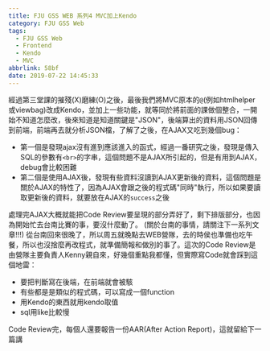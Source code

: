 ```yaml
---
title: FJU GSS WEB 系列4 MVC加上Kendo
category: FJU GSS Web
tags:
  - FJU GSS Web
  - Frontend
  - Kendo
  - MVC
abbrlink: 58bf
date: 2019-07-22 14:45:33
---
```

經過第三堂課的摧殘(X)磨練(O)之後，最後我們將MVC原本的`@`(例如htmlhelper或viewbag)改成Kendo，並加上一些功能，就等同於將前面的課做個整合，一開始不知道怎麼改，後來知道是知道關鍵是"JSON"，後端算出的資料用JSON回傳到前端，前端再去就分析JSON檔，了解了之後，在AJAX又吃到幾個bug：
* 第一個是發現ajax沒有進到應該進入的函式，經過一番研究之後，發現是傳入SQL的參數有`<br>`的字串，這個問題不是AJAX所引起的，但是有用到AJAX，debug會比較困難
* 第二個是使用AJAX後，發現有些資料沒讀到AJAX更新後的資料，這個問題是關於AJAX的特性了，因為AJAX會跟之後的程式碼"同時"執行，所以如果要讀取更新後的資料，就要放在AJAX的`success`之後

處理完AJAX大概就能把Code Review要呈現的部分弄好了，剩下排版部分，也因為開始忙去台南比賽的事，要沒什麼動了。
(關於台南的事情，請關注下一系列文章!!!)
從台南回來很晚了，所以周五就晚點去WEB營隊，去的時侯也準備也吃午餐，所以也沒捨麼再改程式，就準備簡報和做別的事了。這次的Code Review是由營隊主要負責人Kenny親自來，好幾個重點我都懂，但實際寫Code就會踩到這個地雷：
* 要把判斷寫在後端，在前端就會被駭
* 有些都是是類似的程式碼，可以寫成一個function
* 用Kendo的東西就用kendo取值
* sql用like比較慢

Code Review完，每個人還要報告一份AAR(After Action Report)，這就留給下一篇講